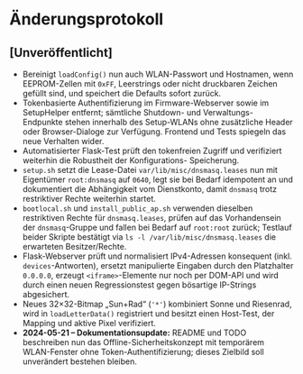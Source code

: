 # Änderungsprotokoll

## [Unveröffentlicht]
- Bereinigt `loadConfig()` nun auch WLAN-Passwort und Hostnamen, wenn EEPROM-Zellen mit `0xFF`, Leerstrings oder nicht druckbaren Zeichen gefüllt sind, und speichert die Defaults sofort zurück.
- Tokenbasierte Authentifizierung im Firmware-Webserver sowie im SetupHelper entfernt; sämtliche Shutdown- und Verwaltungs-
  Endpunkte stehen innerhalb des Setup-WLANs ohne zusätzliche Header oder Browser-Dialoge zur Verfügung. Frontend und Tests
  spiegeln das neue Verhalten wider.
- Automatisierter Flask-Test prüft den tokenfreien Zugriff und verifiziert weiterhin die Robustheit der Konfigurations-
  Speicherung.
- `setup.sh` setzt die Lease-Datei `var/lib/misc/dnsmasq.leases` nun mit Eigentümer `root:dnsmasq` auf `0640`, legt sie bei
  Bedarf idempotent an und dokumentiert die Abhängigkeit vom Dienstkonto, damit `dnsmasq` trotz restriktiver Rechte weiterhin
  startet.
- `bootlocal.sh` und `install_public_ap.sh` verwenden dieselben restriktiven Rechte für `dnsmasq.leases`, prüfen auf das
  Vorhandensein der `dnsmasq`-Gruppe und fallen bei Bedarf auf `root:root` zurück; Testlauf beider Skripte bestätigt via
  `ls -l /var/lib/misc/dnsmasq.leases` die erwarteten Besitzer/Rechte.
- Flask-Webserver prüft und normalisiert IPv4-Adressen konsequent (inkl. `devices`-Antworten), ersetzt manipulierte Eingaben
  durch den Platzhalter `0.0.0.0`, erzeugt `<iframe>`-Elemente nur noch per DOM-API und wird durch einen neuen Regressionstest
  gegen bösartige IP-Strings abgesichert.
- Neues 32×32-Bitmap „Sun+Rad“ (`'*'`) kombiniert Sonne und Riesenrad, wird in `loadLetterData()` registriert und besitzt einen
  Host-Test, der Mapping und aktive Pixel verifiziert.
- **2024-05-21 – Dokumentationsupdate:** README und TODO beschreiben nun das Offline-Sicherheitskonzept mit temporärem WLAN-Fenster ohne Token-Authentifizierung; dieses Zielbild soll unverändert bestehen bleiben.
